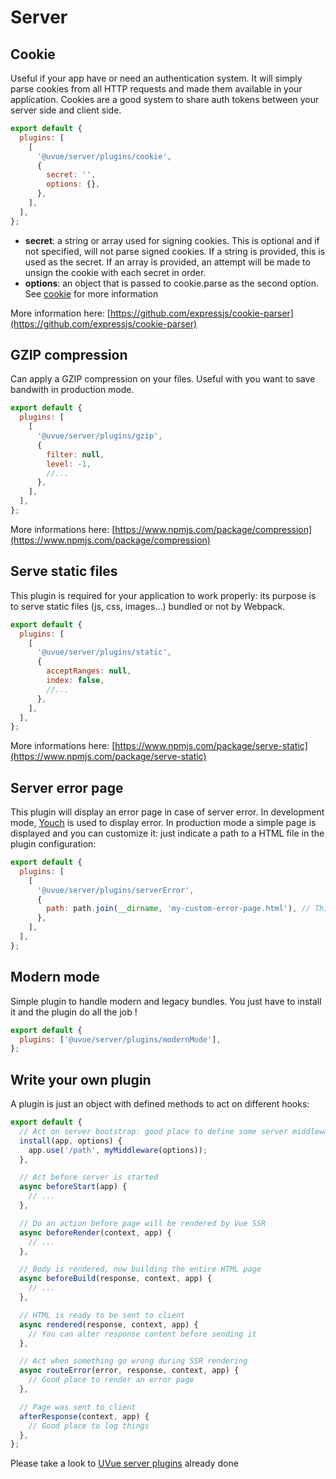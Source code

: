 # Server

## Cookie

Useful if your app have or need an authentication system. It will simply parse cookies
from all HTTP requests and made them available in your application. Cookies are a good
system to share auth tokens between your server side and client side.

```js
export default {
  plugins: [
    [
      '@uvue/server/plugins/cookie',
      {
        secret: '',
        options: {},
      },
    ],
  ],
};
```

- **secret**: a string or array used for signing cookies. This is optional and if not
  specified, will not parse signed cookies. If a string is provided, this is used as the
  secret. If an array is provided, an attempt will be made to unsign the cookie with
  each secret in order.
- **options**: an object that is passed to cookie.parse as the second option.
  See [cookie](https://www.npmjs.com/package/cookie) for more information

More information here: [https://github.com/expressjs/cookie-parser](https://github.com/expressjs/cookie-parser)

## GZIP compression

Can apply a GZIP compression on your files. Useful with you want to save bandwith
in production mode.

```js
export default {
  plugins: [
    [
      '@uvue/server/plugins/gzip',
      {
        filter: null,
        level: -1,
        //...
      },
    ],
  ],
};
```

More informations here: [https://www.npmjs.com/package/compression](https://www.npmjs.com/package/compression)

## Serve static files

This plugin is required for your application to work properly: its purpose is to
serve static files (js, css, images...) bundled or not by Webpack.

```js
export default {
  plugins: [
    [
      '@uvue/server/plugins/static',
      {
        acceptRanges: null,
        index: false,
        //...
      },
    ],
  ],
};
```

More informations here: [https://www.npmjs.com/package/serve-static](https://www.npmjs.com/package/serve-static)

## Server error page

This plugin will display an error page in case of server error. In development mode, [Youch]() is used
to display error. In production mode a simple page is displayed and you can customize it: just indicate a 
path to a HTML file in the plugin configuration:

```js
export default {
  plugins: [
    [
      '@uvue/server/plugins/serverError',
      {
        path: path.join(__dirname, 'my-custom-error-page.html'), // This path need to be absolute
      },
    ],
  ],
};
```

## Modern mode

Simple plugin to handle modern and legacy bundles. You just have to install it and the plugin
do all the job !

```js
export default {
  plugins: ['@uvue/server/plugins/modernMode'],
};
```

## Write your own plugin

A plugin is just an object with defined methods to act on different hooks:

```js
export default {
  // Act on server bootstrap: good place to define some server middlewares
  install(app, options) {
    app.use('/path', myMiddleware(options));
  },

  // Act before server is started
  async beforeStart(app) {
    // ...
  },

  // Do an action before page will be rendered by Vue SSR
  async beforeRender(context, app) {
    // ...
  },

  // Body is rendered, now building the entire HTML page
  async beforeBuild(response, context, app) {
    // ...
  },

  // HTML is ready to be sent to client
  async rendered(response, context, app) {
    // You can alter response content before sending it
  },

  // Act when something go wrong during SSR rendering
  async routeError(error, response, context, app) {
    // Good place to render an error page
  },

  // Page was sent to client
  afterResponse(context, app) {
    // Good place to log things
  },
};
```

Please take a look to [UVue server plugins](https://github.com/universal-vue/uvue/tree/master/packages/%40uvue/server/plugins) already done
